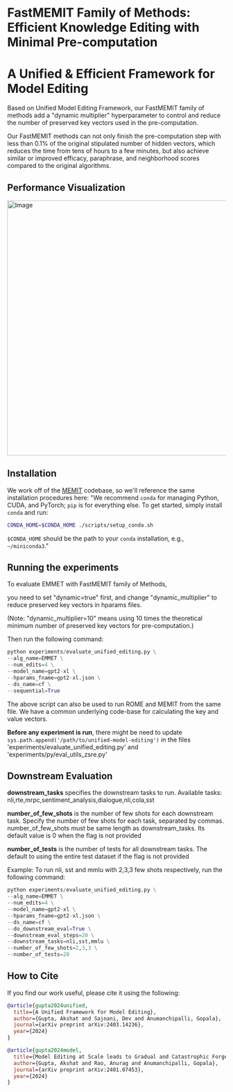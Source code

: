 # FastMEMIT Family of Methods: Efficient Knowledge Editing with Minimal Pre-computation

# A Unified & Efficient Framework for Model Editing

Based on Unified Model Editing Framework, our FastMEMIT family of methods add a "dynamic multiplier" hyperparameter to control and reduce the number of preserved key vectors used in the pre-computation. 

Our FastMEMIT methods can not only finish the pre-computation step with less than 0.1% of the original stipulated number of hidden vectors, which reduces the time from tens of hours to a few minutes, but also achieve similar or improved efficacy, paraphrase, and neighborhood scores compared to the original algorithms. 

## Performance Visualization
<img width="588" alt="Image" src="https://github.com/user-attachments/assets/d6c4a150-5204-4d80-a0da-1eb37d156925" />

## Installation
We work off of the [MEMIT](https://github.com/kmeng01/memit) codebase, so we'll reference the same installation procedures here: 
"We recommend `conda` for managing Python, CUDA, and PyTorch; `pip` is for everything else. To get started, simply install `conda` and run:
```bash
CONDA_HOME=$CONDA_HOME ./scripts/setup_conda.sh
```

`$CONDA_HOME` should be the path to your `conda` installation, e.g., `~/miniconda3`."


## Running the experiments

To evaluate EMMET with FastMEMIT family of Methods, 

you need to set "dynamic=true" first, and change "dynamic_multiplier" to reduce preserved key vectors in hparams files.

(Note: "dynamic_multiplier=10" means using 10 times the theoretical minimum number of preserved key vectors for pre-computation.)

Then run the following command:

```python
python experiments/evaluate_unified_editing.py \
--alg_name=EMMET \
--num_edits=4 \
--model_name=gpt2-xl \
--hparams_fname=gpt2-xl.json \
--ds_name=cf \
--sequential=True
```

The above script can also be used to run ROME and MEMIT from the same file. We have a common underlying code-base for calculating the key and value vectors.

**Before any experiment is run**, there might be need to update ```sys.path.append('/path/to/unified-model-editing')``` in the files 'experiments/evaluate_unified_editing.py' and 'experiments/py/eval_utils_zsre.py' 

## Downstream Evaluation

**downstream_tasks** specifies the downstream tasks to run. Available tasks: nli,rte,mrpc,sentiment_analysis,dialogue,nli,cola,sst

**number_of_few_shots** is the number of few shots for each downstream task. Specify the number of few shots for each task, separated by commas. number_of_few_shots must be same length as downstream_tasks. Its default value is 0 when the flag is not provided

**number_of_tests** is the number of tests for all downstream tasks. The default to using the entire test dataset if the flag is not provided

Example:
To run nli, sst and mmlu with 2,3,3 few shots respectively, run the following command:

```python
python experiments/evaluate_unified_editing.py \
--alg_name=EMMET \
--num_edits=4 \
--model_name=gpt2-xl \
--hparams_fname=gpt2-xl.json \
--ds_name=cf \
--do_downstream_eval=True \
--downstream_eval_steps=20 \
--downstream_tasks=nli,sst,mmlu \
--number_of_few_shots=2,3,3 \
--number_of_tests=20
```

## How to Cite
If you find our work useful, please cite it using the following:


```bibtex
@article{gupta2024unified,
  title={A Unified Framework for Model Editing},
  author={Gupta, Akshat and Sajnani, Dev and Anumanchipalli, Gopala},
  journal={arXiv preprint arXiv:2403.14236},
  year={2024}
}
```

```bibtex
@article{gupta2024model,
  title={Model Editing at Scale leads to Gradual and Catastrophic Forgetting},
  author={Gupta, Akshat and Rao, Anurag and Anumanchipalli, Gopala},
  journal={arXiv preprint arXiv:2401.07453},
  year={2024}
}
```
